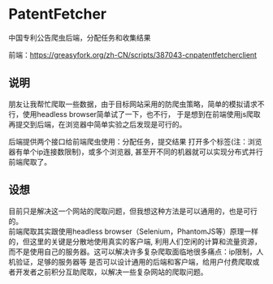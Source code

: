# PatentFetcher
中国专利公告爬虫后端，分配任务和收集结果

前端：https://greasyfork.org/zh-CN/scripts/387043-cnpatentfetcherclient

## 说明
朋友让我帮忙爬取一些数据，由于目标网站采用的防爬虫策略，简单的模拟请求不行，使用headless browser简单试了一下，也不行，
于是想到在前端使用js爬取再提交到后端，在浏览器中简单实验之后发现是可行的。

后端提供两个接口给前端爬虫使用：分配任务，提交结果
打开多个标签(注：浏览器有单个ip连接数限制)，或多个浏览器, 甚至开不同的机器就可以实现分布式并行前端爬取了。


## 设想
目前只是解决这一个网站的爬取问题，但我想这种方法是可以通用的，也是可行的。  
前端爬取其实跟使用headless browser（Selenium，PhantomJS等）原理一样的，但这里的关键是分散地使用真实的客户端,
利用人们空闲的计算和流量资源，而不是使用自己的服务器。这可以解决许多复杂爬取面临地很多痛点：ip限制，人机验证，足够的服务器等
是否可以设计通用的后端和客户端，给用户付费爬取或者开发者之前积分互助爬取，以解决一些复杂网站的爬取问题。
